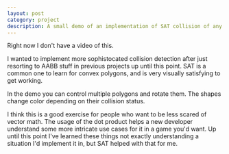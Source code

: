 ```yaml
---
layout: post
category: project
description: A small demo of an implementation of SAT collision of any convex polygons.
---
```


Right now I don't have a video of this.

I wanted to implement more sophistocated collision detection after just resorting to AABB stuff in previous projects up until this point. SAT is a common one to learn for convex polygons, and is very visually satisfying to get working.

In the demo you can control multiple polygons and rotate them. The shapes change color depending on their collision status.

I think this is a good exercise for people who want to be less scared of vector math. The usage of the dot product helps a new developer understand some more intricate use cases for it in a game you'd want. Up until this point I've learned these things not exactly understanding a situation I'd implement it in, but SAT helped with that for me.